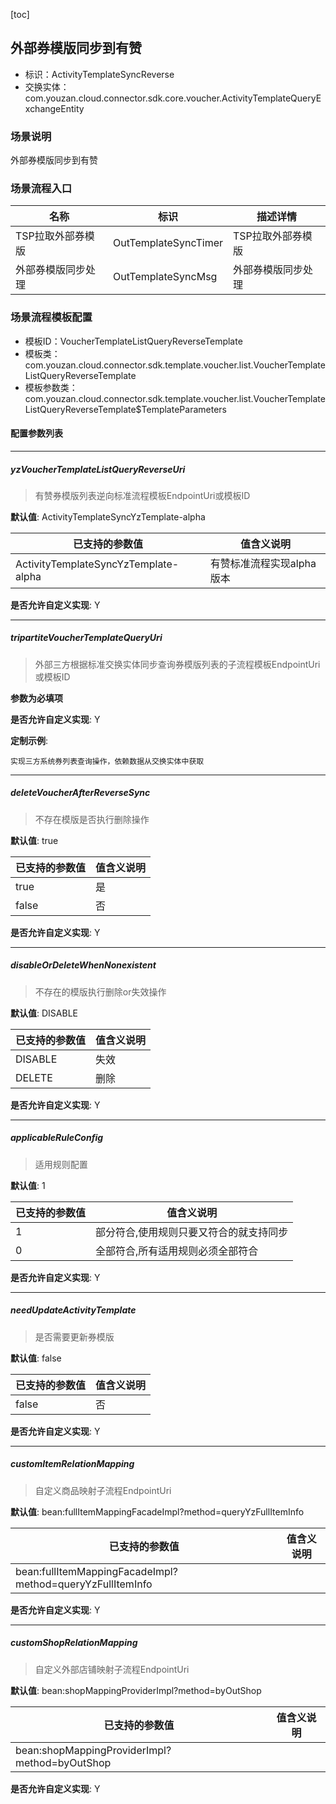 [toc]

## 外部券模版同步到有赞
- 标识：ActivityTemplateSyncReverse
- 交换实体：com.youzan.cloud.connector.sdk.core.voucher.ActivityTemplateQueryExchangeEntity
### 场景说明
外部券模版同步到有赞
### 场景流程入口

名称 | 标识 | 描述详情
---|---|---
TSP拉取外部券模版 | OutTemplateSyncTimer | TSP拉取外部券模版
外部券模版同步处理 | OutTemplateSyncMsg | 外部券模版同步处理

### 场景流程模板配置
- 模板ID：VoucherTemplateListQueryReverseTemplate
- 模板类：com.youzan.cloud.connector.sdk.template.voucher.list.VoucherTemplateListQueryReverseTemplate
- 模板参数类：com.youzan.cloud.connector.sdk.template.voucher.list.VoucherTemplateListQueryReverseTemplate$TemplateParameters

#### 配置参数列表

---
##### yzVoucherTemplateListQueryReverseUri
> 有赞券模版列表逆向标准流程模板EndpointUri或模板ID

**默认值**: ActivityTemplateSyncYzTemplate-alpha

已支持的参数值 | 值含义说明
---|---
ActivityTemplateSyncYzTemplate-alpha | 有赞标准流程实现alpha版本

**是否允许自定义实现**: Y

---
##### tripartiteVoucherTemplateQueryUri
> 外部三方根据标准交换实体同步查询券模版列表的子流程模板EndpointUri或模板ID

**参数为必填项**


**是否允许自定义实现**: Y


**定制示例**:
```
实现三方系统券列表查询操作，依赖数据从交换实体中获取
```
---
##### deleteVoucherAfterReverseSync
> 不存在模版是否执行删除操作

**默认值**: true

已支持的参数值 | 值含义说明
---|---
true | 是
false | 否

**是否允许自定义实现**: Y

---
##### disableOrDeleteWhenNonexistent
> 不存在的模版执行删除or失效操作

**默认值**: DISABLE

已支持的参数值 | 值含义说明
---|---
DISABLE | 失效
DELETE | 删除

**是否允许自定义实现**: Y

---
##### applicableRuleConfig
> 适用规则配置

**默认值**: 1

已支持的参数值 | 值含义说明
---|---
1 | 部分符合,使用规则只要又符合的就支持同步
0 | 全部符合,所有适用规则必须全部符合

**是否允许自定义实现**: Y

---
##### needUpdateActivityTemplate
> 是否需要更新券模版

**默认值**: false

已支持的参数值 | 值含义说明
---|---
false | 否

**是否允许自定义实现**: Y

---
##### customItemRelationMapping
> 自定义商品映射子流程EndpointUri

**默认值**: bean:fullItemMappingFacadeImpl?method=queryYzFullItemInfo

已支持的参数值 | 值含义说明
---|---
bean:fullItemMappingFacadeImpl?method=queryYzFullItemInfo | 

**是否允许自定义实现**: Y

---
##### customShopRelationMapping
> 自定义外部店铺映射子流程EndpointUri

**默认值**: bean:shopMappingProviderImpl?method=byOutShop

已支持的参数值 | 值含义说明
---|---
bean:shopMappingProviderImpl?method=byOutShop | 

**是否允许自定义实现**: Y


